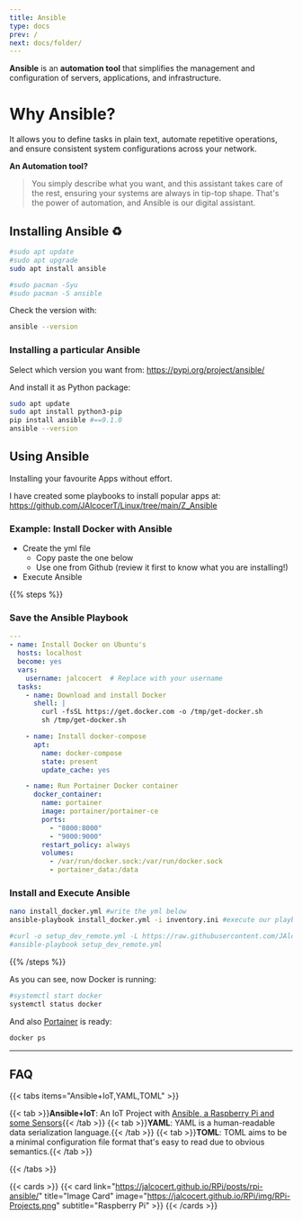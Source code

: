 ```yaml
---
title: Ansible
type: docs
prev: /
next: docs/folder/
---
```


**Ansible** is an **automation tool** that simplifies the management and configuration of servers, applications, and infrastructure. 

# Why Ansible?

It allows you to define tasks in plain text, automate repetitive operations, and ensure consistent system configurations across your network.

**An Automation tool?**

> You simply describe what you want, and this assistant takes care of the rest, ensuring your systems are always in tip-top shape. That's the power of automation, and Ansible is our digital assistant.

## Installing Ansible ♻️

```sh
#sudo apt update
#sudo apt upgrade
sudo apt install ansible

#sudo pacman -Syu
#sudo pacman -S ansible
```

Check the version with:

```sh
ansible --version
```

### Installing a particular Ansible

Select which version you want from: <https://pypi.org/project/ansible/>

And install it as Python package:

```sh
sudo apt update
sudo apt install python3-pip
pip install ansible #==9.1.0
ansible --version
```

## Using Ansible

Installing your favourite Apps without effort.

I have created some playbooks to install popular apps at: <https://github.com/JAlcocerT/Linux/tree/main/Z_Ansible>


### Example: Install Docker with Ansible

* Create the yml file 
    * Copy paste the one below
    * Use one from Github (review it first to know what you are installing!)
* Execute Ansible

{{% steps %}}

### Save the Ansible Playbook

```yml
---
- name: Install Docker on Ubuntu's
  hosts: localhost
  become: yes
  vars:
    username: jalcocert  # Replace with your username
  tasks:
    - name: Download and install Docker
      shell: |
        curl -fsSL https://get.docker.com -o /tmp/get-docker.sh
        sh /tmp/get-docker.sh

    - name: Install docker-compose
      apt:
        name: docker-compose
        state: present
        update_cache: yes

    - name: Run Portainer Docker container
      docker_container:
        name: portainer
        image: portainer/portainer-ce
        ports:
          - "8000:8000"
          - "9000:9000"
        restart_policy: always
        volumes:
          - /var/run/docker.sock:/var/run/docker.sock
          - portainer_data:/data
```

### Install and Execute Ansible

```sh
nano install_docker.yml #write the yml below
ansible-playbook install_docker.yml -i inventory.ini #execute our playbook

#curl -o setup_dev_remote.yml -L https://raw.githubusercontent.com/JAlcocerT/Linux/main/Z_Ansible/setup_dev_remote.yml
#ansible-playbook setup_dev_remote.yml
```
{{% /steps %}}


As you can see, now Docker is running:

```sh
#systemctl start docker
systemctl status docker
```

And also [Portainer](https://fossengineer.com/selfhosting-portainer-docker/) is ready:

```sh
docker ps
```

---

## FAQ

{{< tabs items="Ansible+IoT,YAML,TOML" >}}

  {{< tab >}}**Ansible+IoT**: An IoT Project with [Ansible, a Raspberry Pi and some Sensors](https://jalcocert.github.io/RPi/posts/rpi-ansible/){{< /tab >}}
  {{< tab >}}**YAML**: YAML is a human-readable data serialization language.{{< /tab >}}
  {{< tab >}}**TOML**: TOML aims to be a minimal configuration file format that's easy to read due to obvious semantics.{{< /tab >}}

{{< /tabs >}}


{{< cards >}}
  {{< card link="https://jalcocert.github.io/RPi/posts/rpi-ansible/" title="Image Card" image="https://jalcocert.github.io/RPi/img/RPi-Projects.png" subtitle="Raspberry Pi" >}}
{{< /cards >}}


<!-- {{< cards >}}
  {{< card link="https://jalcocert.github.io/RPi/posts/rpi-ansible/" title="Image Card" image="https://source.unsplash.com/featured/800x600?landscape" subtitle="Raspberry Pi" >}}
{{< /cards >}} -->